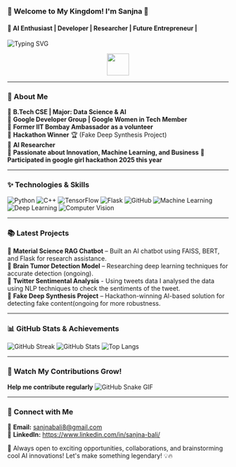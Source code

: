 ### 👑 Welcome to My Kingdom! I'm Sanjna 👑  
#### 🚀 AI Enthusiast | Developer | Researcher | Future Entrepreneur |   

![Typing SVG](https://readme-typing-svg.herokuapp.com?font=Fira+Code&size=22&pause=1000&color=FF5733&width=600&lines=Passionate+about+AI%2C+Research%2C+and+Innovation!;Building+next-gen+AI+solutions!;Turning+Dreams+Into+Reality!)

<p align="center">
  <img src="https://media.giphy.com/media/hvRJCLFzcasrR4ia7z/giphy.gif" width="50">
</p>

---

### **🚀 About Me**  
🔹 **B.Tech CSE | Major: Data Science & AI**  
🔹 **Google Developer Group | Google Women in Tech Member**   
🔹 **Former IIT Bombay Ambassador as a volunteer**  
🔹 **Hackathon Winner** 🏆 (Fake Deep Synthesis Project)  
🔹 **AI Researcher**   
🔹 **Passionate about Innovation, Machine Learning, and Business**
🔹 **Participated in google girl hackathon 2025 this year**


---

### **✨ Technologies & Skills**
![Python](https://img.shields.io/badge/-Python-3776AB?style=for-the-badge&logo=python&logoColor=white) 
![C++](https://img.shields.io/badge/-C++-00599C?style=for-the-badge&logo=c%2B%2B&logoColor=white) 
![TensorFlow](https://img.shields.io/badge/-TensorFlow-FF6F00?style=for-the-badge&logo=tensorflow&logoColor=white) 
![Flask](https://img.shields.io/badge/-Flask-000000?style=for-the-badge&logo=flask&logoColor=white) 
![GitHub](https://img.shields.io/badge/-GitHub-181717?style=for-the-badge&logo=github&logoColor=white) 
![Machine Learning](https://img.shields.io/badge/-Machine%20Learning-10217D?style=for-the-badge&logo=scikitlearn&logoColor=white) 
![Deep Learning](https://img.shields.io/badge/-Deep%20Learning-FF0000?style=for-the-badge&logo=pytorch&logoColor=white) 
![Computer Vision](https://img.shields.io/badge/-Computer%20Vision-8E44AD?style=for-the-badge&logo=opencv&logoColor=white)

---

### **📚 Latest Projects**  
🚀 **Material Science RAG Chatbot** – Built an AI chatbot using FAISS, BERT, and Flask for research assistance.  
🚀 **Brain Tumor Detection Model** – Researching deep learning techniques for accurate detection (ongoing).  
🚀 **Twitter Sentimental Analysis** - Using tweets data I analysed the data using NLP techniques to check the sentiments of the tweet.  
🚀 **Fake Deep Synthesis Project** – Hackathon-winning AI-based solution for detecting fake content(ongoing for more robustness.  

---

### **📊 GitHub Stats & Achievements**  
![GitHub Streak](https://streak-stats.demolab.com?user=sanjnabali&theme=tokyonight&hide_border=true)
![GitHub Stats](https://github-readme-stats.vercel.app/api?username=sanjnabali&show_icons=true&theme=radical)
![Top Langs](https://github-readme-stats.vercel.app/api/top-langs/?username=sanjnabali&layout=compact&theme=vision-friendly-dark)

---

### **🐍 Watch My Contributions Grow!**  
**Help me contribute regularly**
![GitHub Snake GIF](https://raw.githubusercontent.com/sanjnabali/output/main/ocean.gif)


---

### **🌟 Connect with Me**  
📧 **Email:** sanjnabali8@gmail.com  
💼 **LinkedIn:** https://www.linkedin.com/in/sanjna-bali/  
 

🔹 Always open to exciting opportunities, collaborations, and brainstorming cool AI innovations! Let's make something legendary! 💡🔥
